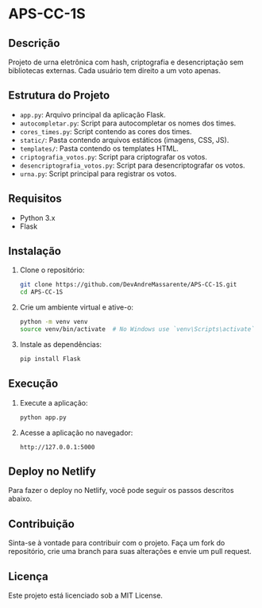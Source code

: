 # APS-CC-1S

## Descrição
Projeto de urna eletrônica com hash, criptografia e desencriptação sem bibliotecas externas. Cada usuário tem direito a um voto apenas.

## Estrutura do Projeto
- `app.py`: Arquivo principal da aplicação Flask.
- `autocompletar.py`: Script para autocompletar os nomes dos times.
- `cores_times.py`: Script contendo as cores dos times.
- `static/`: Pasta contendo arquivos estáticos (imagens, CSS, JS).
- `templates/`: Pasta contendo os templates HTML.
- `criptografia_votos.py`: Script para criptografar os votos.
- `desencriptografia_votos.py`: Script para desencriptografar os votos.
- `urna.py`: Script principal para registrar os votos.

## Requisitos
- Python 3.x
- Flask

## Instalação
1. Clone o repositório:
    ```bash
    git clone https://github.com/DevAndreMassarente/APS-CC-1S.git
    cd APS-CC-1S
    ```

2. Crie um ambiente virtual e ative-o:
    ```bash
    python -m venv venv
    source venv/bin/activate  # No Windows use `venv\Scripts\activate`
    ```

3. Instale as dependências:
    ```bash
    pip install Flask
    ```

## Execução
1. Execute a aplicação:
    ```bash
    python app.py
    ```

2. Acesse a aplicação no navegador:
    ```
    http://127.0.0.1:5000
    ```

## Deploy no Netlify
Para fazer o deploy no Netlify, você pode seguir os passos descritos abaixo.

## Contribuição
Sinta-se à vontade para contribuir com o projeto. Faça um fork do repositório, crie uma branch para suas alterações e envie um pull request.

## Licença
Este projeto está licenciado sob a MIT License.